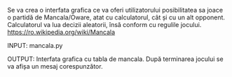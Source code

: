 Se va crea o interfata grafica ce va oferi utilizatorului posibilitatea sa joace o partidă de
Mancala/Oware, atat cu calculatorul, cât și cu un alt opponent. Calculatorul va lua decizii
aleatorii, însă conform cu regulile jocului.
https://ro.wikipedia.org/wiki/Mancala

INPUT:
mancala.py <tip adversar>

OUTPUT:
Interfata grafica cu tabla de mancala. După terminarea jocului se va afișa un mesaj
corespunzător.
